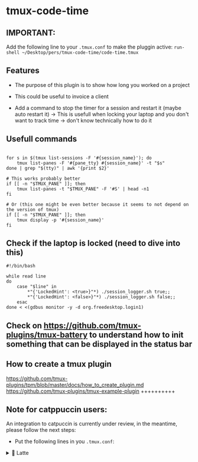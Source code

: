 # tmux-code-time


## IMPORTANT:
Add the following line to your `.tmux.conf` to make the pluggin active: `run-shell ~/Desktop/pers/tmux-code-time/code-time.tmux`


## Features

- The purpose of this plugin is to show how long you worked on a project
- This could be useful to invoice a client

- Add a command to stop the timer for a session and restart it (maybe auto restart it)
-> This is usefull when locking your laptop and you don't want to track time
-> don't know technically how to do it

## Usefull commands
```

for s in $(tmux list-sessions -F '#{session_name}'); do
    tmux list-panes -F '#{pane_tty} #{session_name}' -t "$s"
done | grep "$(tty)" | awk '{print $2}'

# This works probably better
if [[ -n "$TMUX_PANE" ]]; then
    tmux list-panes -t "$TMUX_PANE" -F '#S' | head -n1
fi

# Or (this one might be even better because it seems to not depend on the version of tmux)
if [[ -n "$TMUX_PANE" ]]; then
    tmux display -p '#{session_name}'
fi
```

## Check if the laptop is locked (need to dive into this)
```
#!/bin/bash

while read line 
do
    case "$line" in
        *"{'LockedHint': <true>}"*) ./session_logger.sh true;;
        *"{'LockedHint': <false>}"*) ./session_logger.sh false;;
    esac
done < <(gdbus monitor -y -d org.freedesktop.login1)

```

## Check on https://github.com/tmux-plugins/tmux-battery to understand how to init something that can be displayed in the status bar

## How to create a tmux plugin
https://github.com/tmux-plugins/tpm/blob/master/docs/how_to_create_plugin.md
https://github.com/tmux-plugins/tmux-example-plugin ++++++++++

## Note for catppuccin users:

An integration to catpuccin is currently under review, in the meantime, please follow the next steps:
- Put the following lines in you `.tmux.conf`: 
<details>
<summary>🌻 Latte</summary>

```set -g @catppuccin_status_project "#(/home/theo/Desktop/pers/tmux-code-time/scripts/project_time.sh)"
set -g status-right "#[bg=#c6a0f6,fg=#181926]#[reverse]#[noreverse]⏲ "
set -ag status-right "#[fg=#4c4f69,bg=#eff1f5] #{E:@catppuccin_status_project}"```

</details>

<details>
<summary>🪴 Frappé</summary>


```set -g @catppuccin_status_project "#(/home/theo/Desktop/pers/tmux-code-time/scripts/project_time.sh)"
set -g status-right "#[bg=#c6a0f6,fg=#181926]#[reverse]#[noreverse]⏲ "
set -ag status-right "#[fg=#c6d0f5,bg=#303446] #{E:@catppuccin_status_project}"```

</details>

<details>
<summary>🌺 Macchiato</summary>

```set -g @catppuccin_status_project "#(/home/theo/Desktop/pers/tmux-code-time/scripts/project_time.sh)"
set -g status-right "#[bg=#c6a0f6,fg=#181926]#[reverse]#[noreverse]⏲ "
set -ag status-right "#[fg=#cad3f5,bg=#24273a] #{E:@catppuccin_status_project}"```

</details>

<details>
<summary>🌿 Mocha</summary>

```set -g @catppuccin_status_project "#(/home/theo/Desktop/pers/tmux-code-time/scripts/project_time.sh)"
set -g status-right "#[bg=#c6a0f6,fg=#181926]#[reverse]#[noreverse]⏲ "
set -ag status-right "#[fg=#cdd6f4,bg=#1e1e2e] #{E:@catppuccin_status_project}"```

</details>

